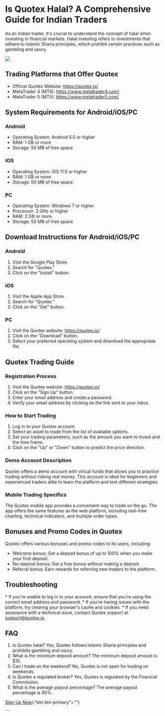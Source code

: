 # Is Quotex Halal? A Comprehensive Guide for Indian Traders

As an Indian trader, it\'s crucial to understand the concept of halal
when investing in financial markets. Halal investing refers to
investments that adhere to Islamic Sharia principles, which prohibit
certain practices such as gambling and usury.

[![](https://static.quotex.io/files/4_en/300_250.jpg)](https://traff.sbs/brokerqxlid)

## Trading Platforms that Offer Quotex

-   Official Quotex Website: https://quotex.io/
-   MetaTrader 4 (MT4): https://www.metatrader4.com/
-   MetaTrader 5 (MT5): https://www.metatrader5.com/

## System Requirements for Android/iOS/PC

### Android

-   Operating System: Android 5.0 or higher
-   RAM: 1 GB or more
-   Storage: 50 MB of free space

### iOS

-   Operating System: iOS 11.0 or higher
-   RAM: 1 GB or more
-   Storage: 50 MB of free space

### PC

-   Operating System: Windows 7 or higher
-   Processor: 2 GHz or higher
-   RAM: 2 GB or more
-   Storage: 50 MB of free space

## Download Instructions for Android/iOS/PC

### Android

1.  Visit the Google Play Store.
2.  Search for "Quotex."
3.  Click on the "Install" button.

### iOS

1.  Visit the Apple App Store.
2.  Search for "Quotex."
3.  Click on the "Get" button.

### PC

1.  Visit the Quotex website: https://quotex.io/
2.  Click on the "Download" button.
3.  Select your preferred operating system and download the appropriate
    file.

## Quotex Trading Guide

### Registration Process

1.  Visit the Quotex website: https://quotex.io/
2.  Click on the "Sign Up" button.
3.  Enter your email address and create a password.
4.  Verify your email address by clicking on the link sent to your
    inbox.

### How to Start Trading

1.  Log in to your Quotex account.
2.  Select an asset to trade from the list of available options.
3.  Set your trading parameters, such as the amount you want to invest
    and the time frame.
4.  Click on the "Up" or "Down" button to predict the price
    direction.

### Demo Account Description

Quotex offers a demo account with virtual funds that allows you to
practice trading without risking real money. This account is ideal for
beginners and experienced traders alike to learn the platform and test
different strategies.

### Mobile Trading Specifics

The Quotex mobile app provides a convenient way to trade on the go. The
app offers the same features as the web platform, including real-time
charting, technical indicators, and multiple order types.

## Bonuses and Promo Codes in Quotex

Quotex offers various bonuses and promo codes to its users, including:

-   Welcome bonus: Get a deposit bonus of up to 100% when you make your
    first deposit.
-   No-deposit bonus: Get a free bonus without making a deposit.
-   Referral bonus: Earn rewards for referring new traders to the
    platform.

## Troubleshooting

\* If you\'re unable to log in to your account, ensure that you\'re
using the correct email address and password. \* If you\'re having
issues with the platform, try clearing your browser\'s cache and
cookies. \* If you need assistance with a technical issue, contact
Quotex support at support@quotex.io.

## FAQ

1.  Is Quotex halal? Yes, Quotex follows Islamic Sharia principles and
    prohibits gambling and usury.
2.  What is the minimum deposit amount? The minimum deposit amount is
    \$10.
3.  Can I trade on the weekend? No, Quotex is not open for trading on
    weekends.
4.  Is Quotex a regulated broker? Yes, Quotex is regulated by the
    Financial Commission.
5.  What is the average payout percentage? The average payout percentage
    is 95%.

[Sign Up
Now](\%22https://broker-qx.pro/sign-up/?lid=1102511\%22){."btn
btn-primary"=""}

\`\`\`

